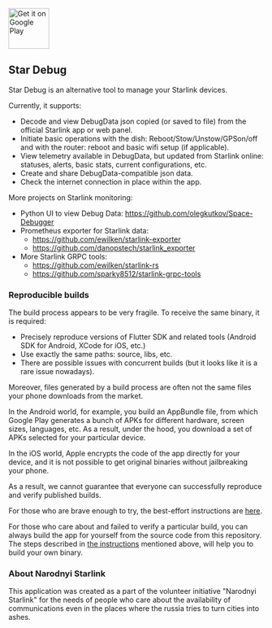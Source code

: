 <a href='https://play.google.com/store/apps/details?id=com.stardebug'><img alt='Get it on Google Play' src='https://play.google.com/intl/en_us/badges/images/generic/en_badge_web_generic.png' height='80px'/></a>

## Star Debug

Star Debug is an alternative tool to manage your Starlink devices.

Currently, it supports:
- Decode and view DebugData json copied (or saved to file) from the official Starlink app or web panel.
- Initiate basic operations with the dish: Reboot/Stow/Unstow/GPSon/off and with the router: reboot and basic wifi setup (if applicable).
- View telemetry available in DebugData, but updated from Starlink online: statuses, alerts, basic stats, current configurations, etc.
- Create and share DebugData-compatible json data.
- Check the internet connection in place within the app.

More projects on Starlink monitoring:
- Python UI to view Debug Data: https://github.com/olegkutkov/Space-Debugger
- Prometheus exporter for Starlink data: 
  - https://github.com/ewilken/starlink-exporter
  - https://github.com/danopstech/starlink_exporter
- More Starlink GRPC tools:
  - https://github.com/ewilken/starlink-rs
  - https://github.com/sparky8512/starlink-grpc-tools


### Reproducible builds

The build process appears to be very fragile. To receive the same binary, it is required:
- Precisely reproduce versions of Flutter SDK and related tools (Android SDK for Android, XCode for iOS, etc.)
- Use exactly the same paths: source, libs, etc.
- There are possible issues with concurrent builds (but it looks like it is a rare issue nowadays).

Moreover, files generated by a build process are often not the same files your phone downloads from the market.

In the Android world, for example, you build an AppBundle file, from which Google Play generates a bunch of APKs
for different hardware, screen sizes, languages, etc. 
As a result, under the hood, you download a set of APKs selected for your particular device. 

In the iOS world, Apple encrypts the code of the app directly for your device, and it is not possible 
to get original binaries without jailbreaking your phone. 

As a result, we cannot guarantee that everyone can successfully reproduce and verify published builds.

For those who are brave enough to try, the best-effort instructions are [here](_build/reproducible/reproducible_builds.md).

For those who care about and failed to verify a particular build, 
you can always build the app for yourself from the source code from this repository. 
The steps described in [the instructions](_build/reproducible/reproducible_builds.md) mentioned above, 
will help you to build your own binary. 

### About Narodnyi Starlink

This application was created as a part of the volunteer initiative "Narodnyi Starlink" for the needs of people who care about the availability of communications
even in the places where the russia tries to turn cities into ashes.
